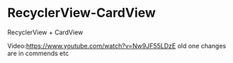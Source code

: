 # RecyclerView-CardView
RecyclerView + CardView

Video:https://www.youtube.com/watch?v=Nw9JF55LDzE
old one changes are in commends etc
